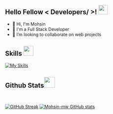 <h2> Hello Fellow < Developers/ >! <img src = "https://raw.githubusercontent.com/MartinHeinz/MartinHeinz/master/wave.gif" width = 30px> </h1>
<p align='center'>
</p>



- 👋 Hi, I'm Mohsin
- 💼 I'm a Full Stack Developer
- 👯 I’m looking to collaborate on web projects

<h2> Skills <img src = "https://media2.giphy.com/media/QssGEmpkyEOhBCb7e1/giphy.gif?cid=ecf05e47a0n3gi1bfqntqmob8g9aid1oyj2wr3ds3mg700bl&rid=giphy.gif" width = 32px> </h2>

[![My Skills](https://skillicons.dev/icons?i=react,redux,django,bootstrap,tailwind,docker,ts)](https://skillicons.dev)

 

<h2> Github Stats<img src = "https://i.pinimg.com/originals/65/c4/f4/65c4f452571be1261e9c623f7da488ac.gif" width = 35px> </h2>
<br>

[![GitHub Streak](https://github-readme-streak-stats.herokuapp.com?user=Mohsin-mw&theme=algolia&date_format=M%20j%5B%2C%20Y%5D)](https://git.io/streak-stats) [![Mohsin-mw GitHub stats](https://github-readme-stats.vercel.app/api?username=Mohsin-mw&theme=algolia)](https://github.com/Mohsin-mw/github-readme-stats) 
<br>
